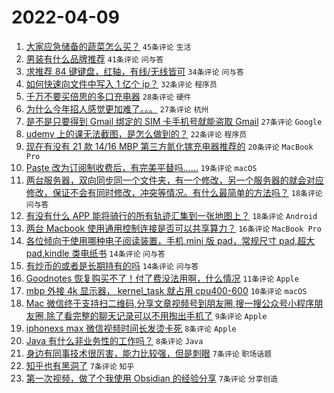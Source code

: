 # 2022-04-09

1. [大家应急储备的蔬菜怎么买？](https://www.v2ex.com/t/845870) `45条评论` `生活`
1. [男装有什么品牌推荐](https://www.v2ex.com/t/845848) `41条评论` `问与答`
1. [求推荐 84 键键盘，红轴，有线/无线皆可](https://www.v2ex.com/t/845859) `34条评论` `问与答`
1. [如何快速向文件中写入 1 亿个 ip？](https://www.v2ex.com/t/845892) `32条评论` `程序员`
1. [千万不要买倍思的多口充电器](https://www.v2ex.com/t/845887) `28条评论` `硬件`
1. [为什么今年招人感觉更加难了。。。](https://www.v2ex.com/t/845847) `27条评论` `杭州`
1. [是不是只要得到 Gmail 绑定的 SIM 卡手机号就能盗取 Gmail](https://www.v2ex.com/t/845834) `27条评论` `Google`
1. [udemy 上的课无法截图，是怎么做到的？](https://www.v2ex.com/t/845840) `22条评论` `程序员`
1. [现在有没有 21 款 14/16 MBP 第三方氮化镓充电器推荐的](https://www.v2ex.com/t/845841) `20条评论` `MacBook Pro`
1. [Paste 改为订阅制收费后，有完美平替吗……](https://www.v2ex.com/t/845889) `19条评论` `macOS`
1. [两台服务器，双向同步同一个文件夹，有一个修改，另一个服务器的就会对应修改，保证不会有同时修改，冲突等情况。有什么最简单的方法吗？](https://www.v2ex.com/t/845873) `18条评论` `问与答`
1. [有没有什么 APP 能将骑行的所有轨迹汇集到一张地图上？](https://www.v2ex.com/t/845856) `18条评论` `Android`
1. [两台 Macbook 使用通用控制连接是否可以共享算力？](https://www.v2ex.com/t/845850) `16条评论` `MacBook Pro`
1. [各位倾向于使用哪种电子阅读装置，手机,mini 版 pad，常规尺寸 pad,超大 pad,kindle 类电纸书](https://www.v2ex.com/t/845913) `14条评论` `问与答`
1. [有炒币的或者是长期持有的吗](https://www.v2ex.com/t/845835) `14条评论` `问与答`
1. [Goodnotes 恢复购买不了！付了费没法用啊，什么情况](https://www.v2ex.com/t/845837) `11条评论` `Apple`
1. [mbp 外接 4k 显示器， kernel_task 就占用 cpu400-600](https://www.v2ex.com/t/845851) `10条评论` `macOS`
1. [Mac 微信终于支持扫二维码,分享文章视频号到朋友圈,搜一搜公众号小程序朋友圈,除了看完整的聊天记录可以不用掏出手机了](https://www.v2ex.com/t/845878) `9条评论` `Apple`
1. [iphonexs max 微信视频时间长发烫卡死](https://www.v2ex.com/t/845912) `8条评论` `Apple`
1. [Java 有什么非业务性的工作吗？](https://www.v2ex.com/t/845862) `8条评论` `Java`
1. [身边有同事技术很厉害，能力比较强，但是刺眼](https://www.v2ex.com/t/845931) `7条评论` `职场话题`
1. [知乎也有黑洞了](https://www.v2ex.com/t/845930) `7条评论` `知乎`
1. [第一次视频，做了个我使用 Obsidian 的经验分享](https://www.v2ex.com/t/845905) `7条评论` `分享创造`
